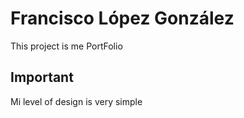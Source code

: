 # Francisco López González

This project is me PortFolio

## Important

Mi level of design is very simple
